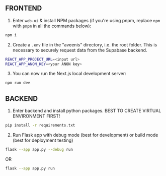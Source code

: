 ## FRONTEND

1. Enter `web-ui` & install NPM packages (if you're using pnpm, replace `npm` with `pnpm` in all the commands below):

  ```bash
  npm i
  ```

2. Create a `.env` file in the "aveenis" directory, i.e. the root folder. This is necessary to securely request data from the Supabase backend.

  ```bash
  REACT_APP_PROJECT_URL=<input url>
  REACT_APP_ANON_KEY=<your ANON key>
  ```

3. You can now run the Next.js local development server:

  ```bash
  npm run dev
  ```

## BACKEND

1. Enter backend and install python packages. BEST TO CREATE VIRTUAL ENVIRONMENT FIRST!

  ```bash
  pip install -r requirements.txt
  ```

2. Run Flask app with debug mode (best for development) or build mode (best for deployment testing)

  ```bash
  flask --app app.py --debug run
  ```

OR

  ```bash
  flask --app app.py run
  ```
